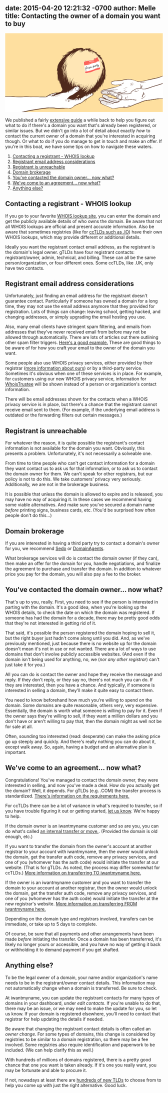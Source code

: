 date: 2015-04-20 12:21:32 -0700
author: Melle
title: Contacting the owner of a domain you want to buy
----

<!-- excerpt -->

![Passing domain](/media/2015-04-20-passing-domain.jpg)

We published a fairly [extensive guide](https://iwantmyname.com/blog/2015/05/the-guide-to-getting-the-right-domain-name-for-your-brand.html) a while back to help you figure out what to do if there's a domain you want that's already been registered, or similar issues. But we didn't go into a lot of detail about exactly _how_ to contact the current owner of a domain that you're interested in acquiring though. Or what to do if you do manage to get in touch and make an offer. If you're in this boat, we have some tips on how to navigate these waters.

<!-- /excerpt -->

1. [Contacting a registrant - WHOIS lookup](#section-1)
2. [Registrant email address considerations](#section-2)
3. [Registrant is unreachable](#section-3)
4. [Domain brokerage](#section-4)
5. [You've contacted the domain owner... now what?](#section-5)
6. [We've come to an agreement... now what?](#section-6)
7. [Anything else?](#section-7)

<h2 id="section-1">Contacting a registrant - WHOIS lookup</h2>

If you go to your favorite [WHOIS lookup site](http://whois.domaintools.com/), you can enter the domain and get the publicly available details of who owns the domain. Be aware that not all WHOIS lookups are official and present accurate information. Also be aware that sometimes registries (like for [ccTLDs such as .IO](http://nic.io/)) have their own WHOIS lookups, which may provide different or additional details.

Ideally you want the registrant contact email address, as the registrant is the domain's legal owner. gTLDs have four registrant contacts: registrant/owner, admin, technical, and billing. These can all be the same person/organization, or four different ones. Some ccTLDs, like .UK, only have two contacts.

<h2 id="section-2">Registrant email address considerations</h2>

Unfortunately, just finding an email address for the registrant doesn't guarantee contact. Particularly if someone has owned a domain for a long time, they may not use the email address anymore that they provided for registration. Lots of things can change: leaving school, getting hacked, and changing addresses, or simply upgrading the email hosting you use.

Also, many email clients have stringent spam filtering, and emails from addresses that they've never received email from before may not be allowed through automatically. There are lots of articles out there outlining other spam filter triggers. [Here's a good example.](http://blog.mailchimp.com/most-common-spam-filter-triggers/) These are good things to be aware of for how you craft your email to the owner of the domain you want.

Some people also use WHOIS privacy services, either provided by their registrar ([more information about ours](https://help.iwantmyname.com/customer/portal/articles/184425)) or by a third-party service. Sometimes it's obvious when one of these services is in place. For example, for customers using our new WHOIS privacy service, information for [WhoisTrustee](http://www.whoistrustee.com/) will be shown instead of a person or organization's contact information.

There will be email addresses shown for the contacts when a WHOIS privacy service is in place, but there's a chance that the registrant cannot receive email sent to them. (For example, if the underlying email address is outdated or the forwarding filters out certain messages.)

<h2 id="section-3">Registrant is unreachable</h2>

For whatever the reason, it is quite possible the registrant's contact information is not available for the domain you want. Obviously, this presents a problem. Unfortunately, it's not necessarily a solveable one. 

From time to time people who can't get contact information for a domain they want contact us to ask us for that information, or to ask us to contact the domain owner for them. We can't speak for other registrars, but our policy is not to do this. We take customers' privacy very seriously. Additionally, we are not in the brokerage business. 

It is possible that unless the domain is allowed to expire and is released, you may have no way of acquiring it. In these cases we recommend having some viable alternatives. And make sure you've secured a domain name _before_ printing signs, business cards, etc. (You'd be surprised how often people don't do this...)

<h2 id="section-4">Domain brokerage</h2>

If you are interested in having a third party try to contact a domain's owner for you, we recommend [Sedo](http://www.sedo.com/us/buy-domains/domain-brokerage/) or [DomainAgents](https://domainagents.com/).

What brokerage services will do is contact the domain owner (if they can), then make an offer for the domain for you, handle negotiations, and finalize the agreement to purchase and transfer the domain. In addition to whatever price you pay for the domain, you will also pay a fee to the broker.

<h2 id="section-5">You've contacted the domain owner... now what?</h2>

That's up to you, really. First, you need to see if the person is interested in parting with the domain. It's a good idea, when you're looking up the WHOIS details, to check the date on which the domain was registered. If someone has had the domain for a decade, there may be pretty good odds that they're not interested in getting rid of it.

That said, it's possible the person registered the domain hoping to sell it, but the right buyer just hadn't come along until you did. And, as we've previously mentioned, just because there is no website up for the domain doesn't mean it's not in use or not wanted. There are a lot of ways to use domains that don't involve publicly accessible websites. (And even if the domain isn't being used for anything, no, we (*nor any other registrar*) can't just take it for you.)

All you can do is contact the owner and hope they receive the message and reply. If they don't reply, or they say no, there's not much you can do. If they are interested, then you have a chance. And typically, if someone is interested in selling a domain, they'll make it quite easy to contact them.

You need to know beforehand how much you're willing to spend on the domain. Some domains are quite reasonable, others very, very expensive. Essentially, the domain is worth what someone is willing to pay for it. Even if the owner says they're willing to sell, if they want a million dollars and you don't have or aren't willing to pay that, then the domain might as well not be for sale at all.

Often, sounding too interested (read: desperate) can make the asking price go up steeply and quickly. And there's really nothing you can do about it, except walk away. So, again, having a budget and an alternative plan is important.

<h2 id="section-6">We've come to an agreement... now what?</h2>

Congratulations! You've managed to contact the domain owner, they were interested in selling, and now you've made a deal. How do you actually get the domain? Well, it depends. For gTLDs (e.g. .COM) the transfer process is standardized. [There's information on the requirements here.](https://help.iwantmyname.com/customer/portal/articles/1336688)

For ccTLDs there can be a lot of variance in what's required to transfer, so if you have trouble figuring it out or getting started, [let us know](https://iwantmyname.com/support). We're happy to help.

If the domain owner is an iwantmyname customer and so are you, you can do what's called [an internal transfer or move.](https://help.iwantmyname.com/customer/portal/articles/184478). (Provided the domain is old enough, etc.)

If you want to transfer the domain from the owner's account at another registrar to your account with iwantmyname, then the owner would unlock the domain, get the transfer auth code, remove any privacy services, and one of you (whomever has the auth code) would initiate the transfer at our website. (That is for gTLDs. As noted, the process may differ somewhat for ccTLDs.) [More information on transferring TO iwantmyname here.](https://help.iwantmyname.com/customer/portal/articles/184465)

If the owner is an iwantmyname customer and you want to transfer the domain to your account at another registrar, then the owner would unlock the domain, get the transfer auth code, remove any privacy services, and one of you (whomever has the auth code) would initiate the transfer at the new registrar's website. [More information on transferring FROM iwantmyname here.](https://help.iwantmyname.com/customer/portal/articles/184477)

Depending on the domain type and registrars involved, transfers can be immediate, or take up to 5 days to complete.

Of course, be sure that all payments and other arrangements have been made _before_ initiating the transfer. Once a domain has been transferred, it's likely no longer yours or accessible, and you have no way of getting it back or withholding it to demand payment if you get shafted. 

<h2 id="section-7">Anything else?</h2>

To be the legal owner of a domain, your name and/or organization's name needs to be in the registrant/owner contact details. This information may not automatically change when a domain is transferred. Be sure to check.

At iwantmyname, you can update the registrant contacts for many types of domains in your dashboard, under *edit contacts*. If you're unable to do that, there may be an issue, or we may need to make the update for you, so let us know. If your domain is registered elsewhere, you'll need to contact that registrar for help updating the details if needed.

Be aware that changing the registrant contact details is often called an _owner change_. For some types of domains, this change is considered by registries to be similar to a domain registration, so there may be a fee involved. Some registries also require identification and paperwork to be included. (We can help clarify this as well.)

With hundreds of millions of domains registered, there is a pretty good chance that one you want is taken already. If it's one you really want, you may be fortunate and able to procure it. 

If not, nowadays at least there are [hundreds of new TLDs](https://iwantmyname.com/domains/new-gtld-domain-extensions) to choose from to help you come up with just the right alternative. Good luck.